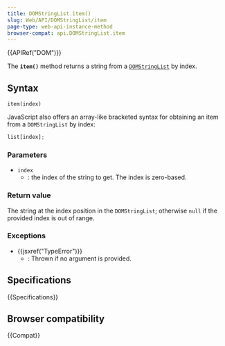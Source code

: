 ```yaml
---
title: DOMStringList.item()
slug: Web/API/DOMStringList/item
page-type: web-api-instance-method
browser-compat: api.DOMStringList.item
---
```


{{APIRef("DOM")}}

The **`item()`** method returns a string from a [`DOMStringList`](/en-US/docs/Web/API/DOMStringList) by index.

## Syntax

```js-nolint
item(index)
```

JavaScript also offers an array-like bracketed syntax for obtaining an item from a
`DOMStringList` by index:

```js
list[index];
```

### Parameters

- `index`
  - : the index of the string to get. The index is zero-based.

### Return value

The string at the index position in the `DOMStringList`; otherwise `null` if the provided index is out of range.

### Exceptions

- {{jsxref("TypeError")}}
  - : Thrown if no argument is provided.

## Specifications

{{Specifications}}

## Browser compatibility

{{Compat}}
